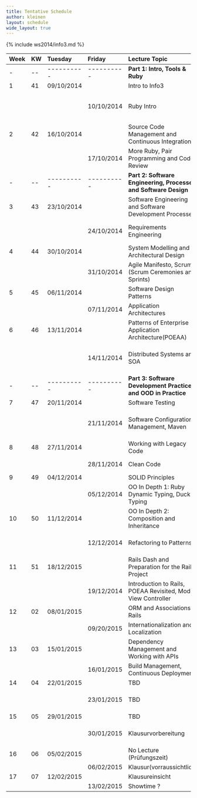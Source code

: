 ```yaml
---
title: Tentative Schedule
author: kleinen
layout: schedule
wide_layout: true
---
```


{% include ws2014/info3.md %}


|Week   |KW     |Tuesday   |Friday    |Lecture Topic                                                  |Lab                                                                                   |Group    |
|:------|:------|:------   |:------   |:------                                                        |:------                                                                               |:------  |
|-      |--     |----------|----------|**Part 1: Intro, Tools & Ruby**                                |                                                                                      |         |
|1      |41     |09/10/2014|          |Intro to Info3                                                 |                                                                                      |         |
|       |       |          |10/10/2014|Ruby Intro                                                     |Installation Party 14:00-15:30 WH-C 537 for both groups!                              |both     |
|2      |42     |16/10/2014|          |Source Code Management and Continuous Integration              |                                                                                      |         |
|       |       |          |17/10/2014|More Ruby, Pair Programming and Code Review                    |[1 - Lab Startup and Ruby Finger Exercises](../labs/lab-01-startup.html)              |1. Gruppe|
|-      |--     |----------|----------|**Part 2: Software Engineering, Processes and Software Design**|                                                                                      |         |
|3      |43     |23/10/2014|          |Software Engineering and Software Development Processes        |                                                                                      |         |
|       |       |          |24/10/2014|Requirements Engineering                                       |[1 - Lab Startup and Ruby Finger Exercises](../labs/lab-01-startup.html)              |2. Gruppe|
|4      |44     |30/10/2014|          |System Modelling and Architectural Design                      |                                                                                      |         |
|       |       |          |31/10/2014|Agile Manifesto, Scrum (Scrum Ceremonies and Sprints)          |[2 - Use Cases and Class Diagrams](../labs/lab-02-usecases-class.html)                |1. Gruppe|
|5      |45     |06/11/2014|          |Software Design Patterns                                       |                                                                                      |         |
|       |       |          |07/11/2014|Application Architectures                                      |[2 - Use Cases and Class Diagrams](../labs/lab-02-usecases-class.html)                |2. Gruppe|
|6      |46     |13/11/2014|          |Patterns of Enterprise Application Architecture(POEAA)         |                                                                                      |         |
|       |       |          |14/11/2014|Distributed Systems and SOA                                    |[3 - Sequence Diagrams and State Machine Diagrams](../labs/lab-03-sequence-state.html)|1. Gruppe|
|-      |--     |----------|----------|**Part 3: Software Development Practices and OOD in Practice** |                                                                                      |         |
|7      |47     |20/11/2014|          |Software Testing                                               |                                                                                      |         |
|       |       |          |21/11/2014|Software Configuration Management, Maven                       |[3 - Sequence Diagrams and State Machine Diagrams](../labs/lab-03-sequence-state.html)|2. Gruppe|
|8      |48     |27/11/2014|          |Working with Legacy Code                                       |                                                                                      |         |
|       |       |          |28/11/2014|Clean Code                                                     |[4 - Testing](../labs/lab-04-testing.html)                                            |1. Gruppe|
|9      |49     |04/12/2014|          |SOLID Principles                                               |                                                                                      |         |
|       |       |          |05/12/2014|OO In Depth 1: Ruby Dynamic Typing, Duck Typing                |[4 - Testing](../labs/lab-04-testing.html)                                            |2. Gruppe|
|10     |50     |11/12/2014|          |OO In Depth 2: Composition and Inheritance                     |                                                                                      |         |
|       |       |          |12/12/2014|Refactoring to Patterns                                        |[5 - Legacy Code - Refactoring to Patterns](../labs/lab-05-legacy.html)               |1. Gruppe|
|11     |51     |18/12/2015|          |Rails Dash and Preparation for the Rails Project               |                                                                                      |         |
|       |       |          |19/12/2014|Introduction to Rails, POEAA Revisited, Model View Controller  |[5 - Legacy Code - Refactoring to Patterns](../labs/lab-05-legacy.html)               |2. Gruppe|
|12     |02     |08/01/2015|          |ORM and Associations in Rails                                  |                                                                                      |         |
|       |       |          |09/20/2015|Internationalization and Localization                          |[6 - Rails First Steps](../labs/lab-06-rails-1.html)                                  |1. Gruppe|
|13     |03     |15/01/2015|          |Dependency Management and Working with APIs                    |                                                                                      |         |
|       |       |          |16/01/2015|Build Management, Continuous Deployment                        |[6 - Rails First Steps](../labs/lab-06-rails-1.html)                                  |2. Gruppe|
|14     |04     |22/01/2015|          |TBD                                                            |                                                                                      |         |
|       |       |          |23/01/2015|TBD                                                            |[7 - Rails Associations and Internationalization](../labs/lab-07-rails-2.html)        |1. Gruppe|
|15     |05     |29/01/2015|          |TBD                                                            |                                                                                      |         |
|       |       |          |30/01/2015|Klausurvorbereitung                                            |[7 - Rails Associations and Internationalization](../labs/lab-07-rails-2.html)        |2. Gruppe|
|16     |06     |05/02/2015|          |No Lecture (Prüfungszeit)                                      |                                                                                      |         |
|       |       |          |06/02/2015|Klausur(vorraussichtlich)                                      |                                                                                      |         |
|17     |07     |12/02/2015|          |Klausureinsicht                                                |                                                                                      |         |
|       |       |          |13/02/2015|Showtime ?                                                     |                                                                                      |         |


























